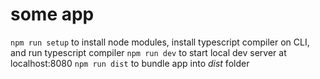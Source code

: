 # some app

`npm run setup` to install node modules, install typescript compiler on CLI, and run typescript compiler
`npm run dev` to start local dev server at localhost:8080
`npm run dist` to bundle app into _dist_ folder